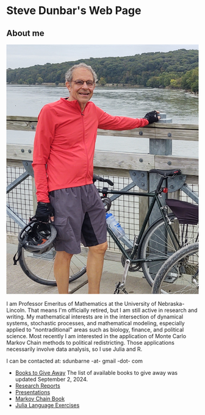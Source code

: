# Steve Dunbar's Web Page
## About me

![Steve Dunbar](/assets/IMG_20211006_110534319_HDR_cropped.jpg)

I am Professor Emeritus of Mathematics at the University of
Nebraska-Lincoln. That means I'm officially retired, but I am still
active in research and writing. My mathematical interests are in the
intersection of dynamical systems, stochastic processes, and
mathematical modeling, especially applied to "nontraditional" areas
such as biology, finance, and political science. Most recently I am
interested in the application of Monte Carlo Markov Chain methods to
political redistricting. Those applications necessarily involve data
analysis, so I use Julia and R.

I can be contacted at: sdunbarne -at- gmail -dot- com

* [Books to Give Away](/DonatedBooks/donatedbooks/)
The list of available books to give away was updated September 2, 2024.
* [Research Reports](/ResearchReports/researchreports/)
* [Presentations](/Presentations/presentations/)
* [Markov Chain Book](MarkovChainBook/markovchainbook/)
* [Julia Language Exercises](/JuliaLanguageExercises/julialangexer/)